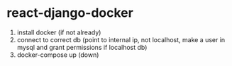 # react-django-docker

1. install docker (if not already)
2. connect to correct db (point to internal ip, not localhost, make a user in mysql and grant permissions if localhost db)
3. docker-compose up (down)
